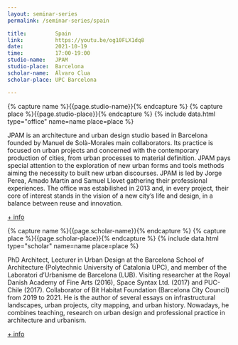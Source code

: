 ```yaml
---
layout: seminar-series
permalink: /seminar-series/spain

title:         Spain
link:          https://youtu.be/og10FLX1dq8
date:          2021-10-19
time:          17:00-19:00
studio-name:   JPAM
studio-place:  Barcelona
scholar-name:  Álvaro Clua
scholar-place: UPC Barcelona

---
```

{% capture name %}{{page.studio-name}}{% endcapture %}
{% capture place %}{{page.studio-place}}{% endcapture %}
{% include data.html type="office" name=name place=place %}

JPAM is an architecture and urban design studio based in Barcelona founded by Manuel de Solà-Morales main collaborators. Its practice is focused on urban projects and concerned with the contemporary production of cities, from urban processes to material definition. JPAM pays special attention to the exploration of new urban forms and tools methods aiming the necessity to built new urban discourses. JPAM is led by Jorge Perea, Amado Martín and Samuel Llovet gathering their professional experiences. The office was estabilished in 2013 and, in every project, their core of interest stands in the vision of a new city’s life and design, in a balance between reuse and innovation.

[+ info](http://jpam.eu/about-jpam-city-makers.html)

{% capture name %}{{page.scholar-name}}{% endcapture %}
{% capture place %}{{page.scholar-place}}{% endcapture %}
{% include data.html type="scholar" name=name place=place %}

PhD Architect, Lecturer in Urban Design at the Barcelona School of Architecture (Polytechnic University of Catalonia UPC), and member of the Laboratori d’Urbanisme de Barcelona (LUB). Visiting researcher at the Royal Danish Academy of Fine Arts (2016), Space Syntax Ltd. (2017) and PUC- Chile (2017). Collaborator of Bit Habitat Foundation (Barcelona City Council) from 2019 to 2021. He is the author of several essays on infrastructural landscapes, urban projects, city mapping, and urban history. Nowadays, he combines teaching, research on urban design and professional practice in architecture and urbanism.

[+ info](http://alvaroclua.com/about/)
